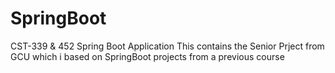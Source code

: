 # SpringBoot
CST-339 & 452 Spring Boot Application
This contains the Senior Prject from GCU which i based on SpringBoot projects from a previous course

